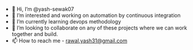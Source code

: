 - 👋 Hi, I’m @yash-sewak07
- 👀 I’m interested and working on automation by continuous integration
- 🌱 I’m currently learning devops methodology 
- 💞️ I’m looking to collaborate on any of these projects where we can work together and build.
- 📫 How to reach me - rawal.yash31@gmail.com

<!---
yash-sewak07/yash-sewak07 is a ✨ special ✨ repository because its `README.md` (this file) appears on your GitHub profile.
You can click the Preview link to take a look at your changes.
--->
